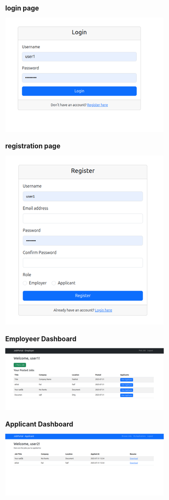## login page
![alt text](img/login.png)

## registration page
![alt text](img/register.png)


## Employeer Dashboard
![alt text](img/employer_db.png)

## Applicant Dashboard
![alt text](img/applicant_db.png)